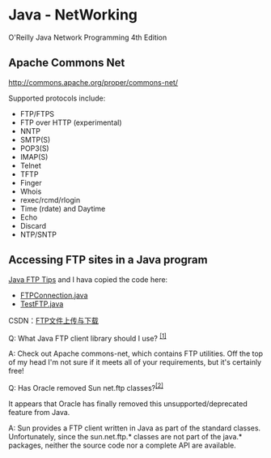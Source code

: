 # Java - NetWorking

O'Reilly Java Network Programming 4th Edition


## Apache Commons Net

http://commons.apache.org/proper/commons-net/

Supported protocols include:

* FTP/FTPS
* FTP over HTTP (experimental)
* NNTP
* SMTP(S)
* POP3(S)
* IMAP(S)
* Telnet
* TFTP
* Finger
* Whois
* rexec/rcmd/rlogin
* Time (rdate) and Daytime
* Echo
* Discard
* NTP/SNTP

## Accessing FTP sites in a Java program

[Java FTP Tips](http://www.nsftools.com/tips/JavaFtp.htm) and I hava copied the code here:

* [FTPConnection.java](http://christen.cn/doc/java/docs/attachment/FTPConnection.java)
* [TestFTP.java](http://christen.cn/doc/java/docs/attachment/TestFTP.java)


CSDN：[FTP文件上传与下载](http://blog.csdn.net/zlb824/article/details/7742959)

Q: What Java FTP client library should I use? <sup>[\[1\]](http://stackoverflow.com/a/295269/4766670)</sup>

A: Check out Apache commons-net, which contains FTP utilities. Off the top of my head I'm not sure if it meets all of
your requirements, but it's certainly free!


Q: Has Oracle removed Sun net.ftp classes?<sup>[\[2\]](http://stackoverflow.com/a/3578974/4766670)</sup>

It appears that Oracle has finally removed this unsupported/deprecated feature from Java.

A: Sun provides a FTP client written in Java as part of the standard classes. Unfortunately,
since the sun.net.ftp.\* classes are not part of the java.\* packages, neither the source code
nor a complete API are available.




